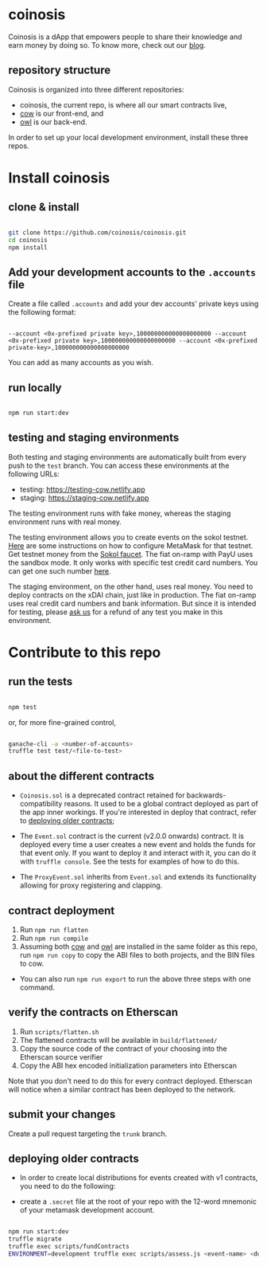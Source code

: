 # coinosis

Coinosis is a dApp that empowers people to share their knowledge and earn money by doing so. To know more, check out our [blog](https://medium.com/coinosis).

## repository structure

Coinosis is organized into three different repositories:

* coinosis, the current repo, is where all our smart contracts live,
* [cow](https://github.com/coinosis/cow) is our front-end, and
* [owl](https://github.com/coinosis/owl) is our back-end.

In order to set up your local development environment, install these three repos.

# Install coinosis

## clone & install

```bash

git clone https://github.com/coinosis/coinosis.git
cd coinosis
npm install

```

## Add your development accounts to the `.accounts` file

Create a file called `.accounts` and add your dev accounts' private keys using the following format:

```

--account <0x-prefixed private key>,100000000000000000000 --account <0x-prefixed private key>,100000000000000000000 --account <0x-prefixed private-key>,100000000000000000000

```

You can add as many accounts as you wish.

## run locally

```bash

npm run start:dev

```

## testing and staging environments

Both testing and staging environments are automatically built from every push to the `test` branch. You can access these environments at the following URLs:

* testing: https://testing-cow.netlify.app
* staging: https://staging-cow.netlify.app

The testing environment runs with fake money, whereas the staging environment runs with real money.

The testing environment allows you to create events on the sokol testnet. [Here](https://www.poa.network/for-users/wallets/metamask) are some instructions on how to configure MetaMask for that testnet. Get testnet money from the [Sokol faucet](https://faucet.poa.network/). The fiat on-ramp with PayU uses the sandbox mode. It only works with specific test credit card numbers. You can get one such number [here](https://github.com/coinosis/cow/blob/test/autofill.csv).

The staging environment, on the other hand, uses real money. You need to deploy contracts on the xDAI chain, just like in production. The fiat on-ramp uses real credit card numbers and bank information. But since it is intended for testing, please [ask us](mailto:e18r@disroot.org) for a refund of any test you make in this environment.

# Contribute to this repo

## run the tests

```bash

npm test

```

or, for more fine-grained control,

```bash

ganache-cli -a <number-of-accounts>
truffle test test/<file-to-test>

```

## about the different contracts

* `Coinosis.sol` is a deprecated contract retained for backwards-compatibility reasons. It used to be a global contract deployed as part of the app inner workings. If you're interested in deploy that contract, refer to [deploying older contracts](#deploying-older-contracts);

* The `Event.sol` contract is the current (v2.0.0 onwards) contract. It is deployed every time a user creates a new event and holds the funds for that event only. If you want to deploy it and interact with it, you can do it with `truffle console`. See the tests for examples of how to do this.

* The `ProxyEvent.sol` inherits from `Event.sol` and extends its functionality allowing for proxy registering and clapping.

## contract deployment

1. Run `npm run flatten`
2. Run `npm run compile`
3. Assuming both [cow](https://github.com/coinosis/cow) and [owl](https://github.com/coinosis/owl) are installed in the same folder as this repo, run `npm run copy` to copy the ABI files to both projects, and the BIN files to cow.

* You can also run `npm run export` to run the above three steps with one command.

## verify the contracts on Etherscan

1. Run `scripts/flatten.sh`
2. The flattened contracts will be available in `build/flattened/`
3. Copy the source code of the contract of your choosing into the Etherscan source verifier
4. Copy the ABI hex encoded initialization parameters into Etherscan

Note that you don't need to do this for every contract deployed. Etherscan will notice when a similar contract has been deployed to the network.

## submit your changes

Create a pull request targeting the `trunk` branch.

## deploying older contracts

* In order to create local distributions for events created with v1 contracts, you need to do the following:

* create a `.secret` file at the root of your repo with the 12-word mnemonic of your metamask development account.

```bash

npm run start:dev
truffle migrate
truffle exec scripts/fundContracts
ENVIRONMENT=development truffle exec scripts/assess.js <event-name> <dollar-amount-per-person> --network development

```
